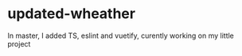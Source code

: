 # updated-wheather

In master, I added TS, eslint and vuetify, curently working on my little project
